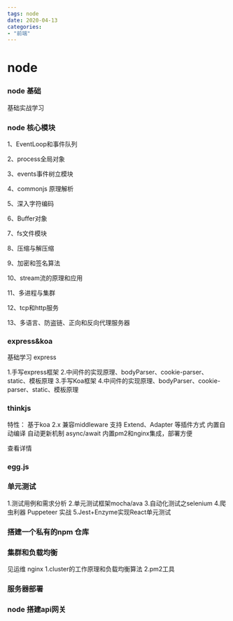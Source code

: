 ```yaml
---
tags: node
date: 2020-04-13
categories: 
- "前端"
---
```

# node

### node 基础
<router-link  to="/technology/node/node.base" >基础实战学习</router-link>


### node 核心模块
  1、EventLoop和事件队列

  2、process全局对象

  3、events事件树立模块

  4、commonjs 原理解析

  5、深入字符编码

  6、Buffer对象

  7、fs文件模块

  8、压缩与解压缩

  9、加密和签名算法

  10、stream流的原理和应用

  11、多进程与集群

  12、tcp和http服务

  13、多语言、防盗链、正向和反向代理服务器

### express&koa
基础学习
<router-link  to="/technology/node/koa" >express</router-link>

1.手写express框架
2.中间件的实现原理、bodyParser、cookie-parser、static、模板原理
3.手写Koa框架
4.中间件的实现原理、bodyParser、cookie-parser、static、模板原理

### thinkjs
特性：
基于koa 2.x 兼容middleware
支持 Extend、Adapter 等插件方式
内置自动编译
自动更新机制
async/await
内置pm2和nginx集成，部署方便

<router-link  to="/technology/node/thinkjs" >查看详情</router-link>

### egg.js

### 单元测试
1.测试用例和需求分析
2.单元测试框架mocha/ava
3.自动化测试之selenium
4.爬虫利器 Puppeteer 实战
5.Jest+Enzyme实现React单元测试

### 搭建一个私有的npm 仓库

### 集群和负载均衡
见运维 nginx
1.cluster的工作原理和负载均衡算法
2.pm2工具

### 服务器部署

### node 搭建api网关
